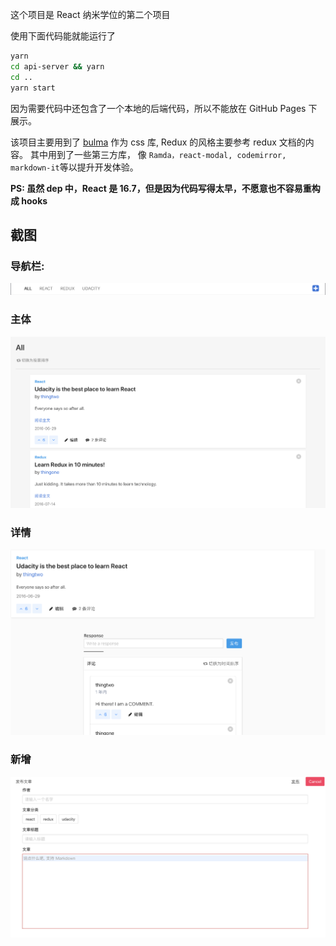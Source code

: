 这个项目是 React 纳米学位的第二个项目

使用下面代码能就能运行了
```bash
yarn
cd api-server && yarn
cd ..
yarn start
```

因为需要代码中还包含了一个本地的后端代码，所以不能放在 GitHub Pages 下展示。

该项目主要用到了 [bulma](https://bulma.io/) 作为 css 库, Redux 的风格主要参考 redux 文档的内容。
其中用到了一些第三方库，
像 `Ramda，react-modal, codemirror, markdown-it`等以提升开发体验。

**PS: 虽然 dep 中，React 是 16.7，但是因为代码写得太早，不愿意也不容易重构成 hooks**

## 截图
### 导航栏:
![navbar](./img/nav.png)

### 主体
![body](./img/body.png)

### 详情
![detail](./img/detail.png)

### 新增
![create](./img/create.png)
